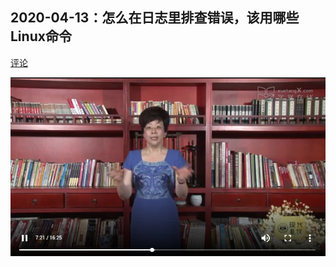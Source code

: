 ## 2020-04-13：怎么在日志里排查错误，该用哪些Linux命令

[评论](https://user.qzone.qq.com/3182319461/blog/1586736565)

![1595673783773](./1595673783773)
